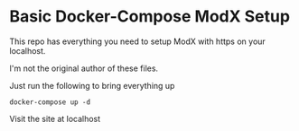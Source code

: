 # Basic Docker-Compose ModX Setup

This repo has everything you need to setup ModX 
with https on your localhost. 

I'm not the original author of these files.


Just run the following to bring everything up
```shell
docker-compose up -d
```
Visit the site at localhost